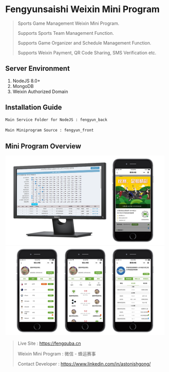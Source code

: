 # Fengyunsaishi Weixin Mini Program

> Sports Game Management Weixin Mini Program. 
>
> Supports Sports Team Management Function.
>
> Supports Game Organizer and Schedule Management Function.
>
> Supports Weixin Payment, QR Code Sharing, SMS Verification etc.

## Server Environment

1. NodeJS 8.0+
2. MongoDB
3. Weixin Authorized Domain

## Installation Guide

```sh
Main Service Folder for NodeJS : fengyun_back

Main Miniprogram Source : fengyun_front
```

## Mini Program Overview

![](overview1.png)
![](overview2.png)

> Live Site : https://fengquba.cn
> 
> Weixin Mini Program : 微信 - 蜂运赛事
>
> Contact Developer : https://www.linkedin.com/in/astonishgong/
